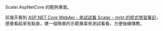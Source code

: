 Scalar.AspNetCore 的範例專案。

前幾天看到 [ASP.NET Core WebApi - 來試試看 Scalar - mrkt 的程式學習筆記](https://dotblogs.com.tw/mrkt/2024/10/17/221646)，感覺看起來有點香，建一個簡單的示範專案來測試看看，方便後續傳教。